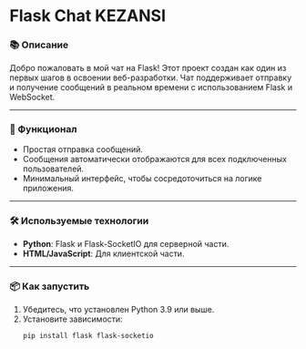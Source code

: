 # Flask Chat KEZANSI

### 📚 Описание
Добро пожаловать в мой чат на Flask! Этот проект создан как один из первых шагов в освоении веб-разработки. Чат поддерживает отправку и получение сообщений в реальном времени с использованием Flask и WebSocket.

---

### 🚀 Функционал
- Простая отправка сообщений.
- Сообщения автоматически отображаются для всех подключенных пользователей.
- Минимальный интерфейс, чтобы сосредоточиться на логике приложения.

---

### 🛠️ Используемые технологии
- **Python**: Flask и Flask-SocketIO для серверной части.
- **HTML/JavaScript**: Для клиентской части.

---

### 📦 Как запустить
1. Убедитесь, что установлен Python 3.9 или выше.
2. Установите зависимости:
   ```bash
   pip install flask flask-socketio
